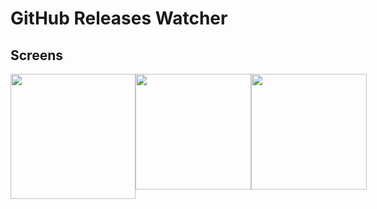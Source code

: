 # GitHub Releases Watcher

## Screens


<div style="display:flex; justify-content:space-around">
<image width="200" src="./docs/assets/signin-gif.gif" >

<image width="185" src="./docs/assets/dashboard.jpeg" >
<image width="185" src="./docs/assets/search.jpeg" >

</div>